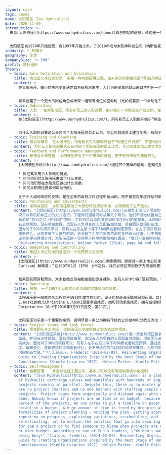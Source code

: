 ```yaml
---
layout: case
tags: cases
name: 太阳液压（Sun Hydraulics）
date: 2020-11-09
introduction: >-
  来自[太阳液压](https://www.sunhydrulics.com/about)自己网站的信息，说这是一家领先的高性能旋入式液压插装阀和阀组的设计和制造商，这些插装阀和阀组用于控制动力、速度和运动，是流体动力系统的组件。


  太阳液压自1970年开始经营，自1997年开始上市，于2018年成为太阳神科技公司（纳斯达克：SNHY）。太阳液压LLC是这家新公司名下的全资子公司，主要通过独立分销商在全球范围内向不同的移动和工业设备及机械制造商市场销售其产品。
industry: C.制造业
geography: 全球
companySize: "> 500"
profit: 营利组织
theory:
  - topic: Role Definition and Allocation
    title: 岗位定义与任务分派  采用一种内部招聘过程，由未来的同事面试某个职位的候选人。
    content: >-
      在太阳液压，微小的角色变化通常自然有机地发生，人们只是简单地站出来自主担任一个岗位角色，或者就需要有人来担任的岗位展开对话。


      如果创建了一个更大的岗位角色或出现一组现有岗位的空缺时（比如说需要一个自动化工程师），就会自然发生一个内部招聘过程。应聘者由将与担任新职位的人进行最密切合作的同事负责面试。
  - topic: Onboarding
    title: 入职   在太阳液压，所有新员工的入职过程，都开始于一次制造生产线之旅，在开始担任被雇佣的岗位之前，会先学习操作几个工作站。
    content: >-
      在[太阳液压](http://www.sunhydrulics.com/)，所有新员工入职都开始于“制造生产线旅”，不管他们未来的岗位是什么；他们不仅学会操作一个工作站，还要学会操作多个工作站。对于钟点工，这个轮训会持续两到四周，他们要在四到六个不同的区域工作。对于工薪员工来说，则需要更长的时间：在车间工作一到四个月。只有到轮训结束时，他们才开始承担起被雇佣的岗位角色。


      为什么入职轮训要这么长时间？太阳液压的员工认为，与公司其他员工建立关系，有助于从各个角度深入理解这个组织。一个自我管理的环境提供了让事情自然发生的机会，刻意自由地接触到同事，共同讨论变化，而不需要经过一个层次指挥链的批准。你认识的人越多，你就越了解整个组织，你就越有能力提出新的想法并将其变成现实。在太阳液压，新员工在结束了制造生产线之旅后，却选择担任了一个跟他们当初被雇佣时不同的岗位角色，这并不罕见。他们偶然在组织内发现了自己的一个新兴趣点或一些更迫切的组织需要，而最终在不同的地方上任了。
  - topic: Training and Coaching
    title: 培训与辅导  在太阳液压，所有新员工入职都开始于“制造生产线旅”，不管他们未来的岗位是什么；他们不仅学会操作一个工作站，还要学会操作多个工作站。对于钟点工，这个轮训会持续两到四周，他们要在四到六个不同的区域工作。对于工薪员工来说，则需要更长的时间：在车间工作一到四个月。只有到轮训结束时，他们才开始承担起被雇佣的岗位角色。
    content: 为什么入职轮训要这么长时间？太阳液压的员工认为，与公司其他员工建立关系，有助于从各个角度深入理解这个组织。一个自我管理的环境提供了让事情自然发生的机会，刻意自由地接触到同事，共同讨论变化，而不需要经过一个层次指挥链的批准。你认识的人越多，你就越了解整个组织，你就越有能力提出新的想法并将其变成现实。在太阳液压，新员工在结束了制造生产线之旅后，却选择担任了一个跟他们当初被雇佣时不同的岗位角色，这并不罕见。他们偶然在组织内发现了自己的一个新兴趣点或一些更迫切的组织需要，而最终在不同的地方上任了。
  - topic: Feedback and Performance Management
    title: 反馈与业绩管理  太阳液压开发了一个简单的流程，用于进行积极的年度评估。
    content: |-
      [太阳液压系统](http://www.sunhydrulics.com/)通过四个简单的语句，围绕性能展开积极的讨论：

      * 陈述某采用令人钦佩的特点。
      * 问问他们对太阳液压做出了什么贡献。
      * 问问他们想在太阳液压做出什么贡献。
      * 问问太阳液压要如何帮助他们。

      关于个人如何改进的反馈，是在全年的自然工作过程中给出的，而不是留在年度评估时单独进行。
  - topic: Purchasing and Investments
    title: 采购与投资  太阳液压取消了大部分项目规划手续，从而释放了生产能力。
    content: "[太阳液压](http://www.sunhydraulics.com/)从根本上简化了项目和投资管理。不再有管理层想要理解和控制复杂性。\
      项目以有机和非正式的方式进行。工程师们通常同时从事几个项目。他们不断地根据自己认为最重要、最紧急或最有趣的顺序，来重新安排自己的优先事项。谷歌有个\
      著名的“百分之二十的时间”惯例——工程师可以自由决定如何度过他们的星期五。太阳液压和其他自我管理组织，则基本上把这个时间延长到整个星期的每一天。没\
      有总体规划。没有项目章程，也没有人为项目的人员配备而烦恼。项目团队自组织形成，工作完成后又解散。没有人知道项目是否按时完成的，或是否按预算完成的，\
      因为对于90%的项目来说，没有人在乎在纸上写下时间表或者制定预算。省去了项目规划的所有手续——写计划、获得批准、报告进度、解释变更、重新安排时间和\
      重新评估，从而节省了大量的时间，更没有了为项目争取资源的各种政治权衡，也不再有可明确比较的项目延迟或超预算，也就不需要找人来责怪。当被问及他们的会\
      议室似乎用得很少时，太阳液压的一位领导人柯尔斯滕瑞格打趣道：“我们不浪费时间制造忙碌。”^\\[Laloux, Frederic.
      Reinventing Organizations. Nelson Parker (2014), page 84 and following]"
  - topic: Budgeting and Controlling
    title: 美国上市公司太阳液压的一个无预算方法示例
    content: >-
      [太阳液压](http://www.sunhydraulics.com/)案例表明，即使对一家上市公司来说，也有可能采用无预算的方法。首席执行官艾伦•卡尔森（Allen
      Carlson）解释道：“在1997年1月（IPO）上市之后，我们必须在预测数字方面做得更好。1999年我们采用一种新的制造系统后，曾损失了一个季度的预算，市场惩罚了我们这种预算管理方式。因此我们说，看，我们无法预测经济情况，我们也不知道一年后我们的订单会是什么样子。……我们不是靠数字来做生意的。数字仅仅是到数字；说到预测，我们最多也只能粗略的了解下个季度将怎样而已。因此，我们不再做年度预测，而是只做相对可预估的季度预测。……我们知道，只要每天做正确的事情，必将带来长期效果。”


      如果没有预算和预测，大多数商业领袖都会感到赤身裸体。当有人问卡尔森“没有预测，你你如何评估人们的表现？”例如，如果你没有可比的目标，你怎么知道德国（太阳液压在德国有一家工厂）的员工去年是否表现良好？”他脱口而出：谁知道呢？谁在乎呢？他们都在努力工作，尽力而为。我们在世界各地的成员都是好人，如果我需要那种记分卡，就说明我可能找错人了。这就是我们的运作方式。……如果我是在美国的销售主管，而你问我预测指标是什么，我不知道！我怎样才能臆造一个预测呢？……一天下来，你无法控制的事情太多了。…人不可能预测不可预知的事情。
  - topic: Ownership
    title: 股东  一个1997年上市的公司忠诚的实践着蔚蓝模式。
    content: >-
      太阳液压是一家由两名工程师于1970年成立的公司，设计和制造液压插装阀和阀组。自1997年以来，它一直是一家上市公司，在佛罗里达州（总部所在地）、堪萨斯州、英国、德国和韩国都设有工厂。其股票在纳斯达克上市交易，截至2016年6月1日，市值接近8亿美元。尽管创始人的家族仍持有大量股份，但他们并未行使过多的控制权。^\[截至2016年3月1日，公司已故创始人Robert
      E.Koski的女儿Christine L.Koski是董事会成员，她和其他家族成员，拥有或控制着约14%的已发行普通股份。来源：太阳液压
      Corporation 10-K于2016年3月31日提交；第11页。]


      太阳液压似乎是一个重要的案例，说明尽管一家公司拥有传统的公司结构和分散且流动（上市）的所有权，还是有可能保持对蔚蓝的承诺，也许蔚蓝组织和非蔚的所有权模式终究可以兼容？
  - topic: Project teams and task forces
    title: 项目团队与工作组  太阳液压以不做项目计划方式运作项目。
    content: "[太阳液压系统](http://www.sunhydrulics.com/)是一家全球液压插装阀和阀组生产商，拥有数百个并行工程项目。尽管\
      如此，并没有总体规划。没有项目章程，也没有人为项目的人员配备而烦恼。项目团队会自然的组织形成，工作完成后又自然解散。没有人知道项目是否按时或按预算\
      完成的，因为对于90%的项目来说，没有人在乎在纸上写下时间表或者制定预算。通过放弃所有的项目规划手续而解放了大量的时间——写计划、获得批准、报告进\
      度、解释变化、重新安排时间和重新评估，更不用说在项目超过时间或预算时，为项目争取资源或找人来责怪的扯皮。据太阳液压报的一位领导人说，“我们不会浪费\
      时间制造忙碌。”^\\[Laloux, Frederic (2014-02-09). Reinventing Organizations: A
      Guide to Creating Organizations Inspired by the Next Stage of Human
      Consciousness (Kindle Location 1927). Nelson Parker. Kindle Edition.]"
  - topic: Self-Management
    title: 自我管理  一家全球性性工程公司，基本上可以没有等级制度或中央控制
    content: "[Sun Hydraulics](http://www.sunhydraulics.com/) is a global producer
      of hydraulic cartridge valves and manifolds with hundreds of engineering
      projects running in parallel. Despite this, there is no master plan. There
      are no project charters and no one bothers with staffing people on
      projects. Project teams form organically and disband again when work is
      done. Nobody knows if projects are on time or on budget, because for 90
      percent of the projects, no one cares to put a timeline on paper or to
      establish a budget. A huge amount of time is freed by dropping all the
      formalities of project planning - writing the plan, getting approval,
      reporting on progress, explaining variations, rescheduling, and
      re-estimating, not to mention the politics that go into securing resources
      for one's project or to find someone to blame when projects are over time
      or over budget. According to one of Sun's leaders, \"We don't waste time
      being busy\".^[Laloux, Frederic (2014-02-09). Reinventing Organizations: A
      Guide to Creating Organizations Inspired by the Next Stage of Human
      Consciousness (Kindle Location 1927). Nelson Parker. Kindle Edition.]"
---
```

